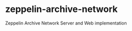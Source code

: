 zeppelin-archive-network
========================

Zeppelin Archive Network Server and Web implementation
